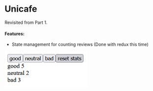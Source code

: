 # Unicafe

Revisited from Part 1. 

#### Features:
* State management for counting reviews (Done with redux this time)

![](unicafe.png)